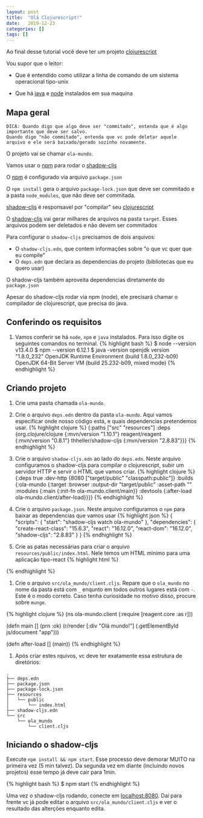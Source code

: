 ```yaml
---
layout: post
title:  "Olá Clojurescript!"
date:   2019-12-23
categories: []
tags: []
---
```


Ao final desse tutorial você deve ter um projeto [clojurescript](https://clojurescript.org/)

Vou supor que o leitor:

- Que é entendido como utilizar a linha de comando de um sistema operacional tipo-unix

- Que há [java](https://adoptopenjdk.net/) e [node](https://nodejs.org/) instalados em sua maquina


## Mapa geral

```
DICA: Quando digo que algo deve ser "commitado", entenda que é algo importante que deve ser salvo.
Quando digo "não commitado", entenda que vc pode deletar aquele arquivo e ele será baixado/gerado sozinho novamente.
```

O projeto vai se chamar `ola-mundo`.

Vamos usar o [npm](https://nodejs.org/) para rodar o [shadow-cljs](https://shadow-cljs.github.io)

O [npm](https://nodejs.org/) é configurado via arquivo `package.json`

O `npm install` gera o arquivo `package-lock.json` que deve ser commitado e a pasta `node_modules`, que não deve ser commitada.

[shadow-cljs](https://shadow-cljs.github.io) é responsavel por "compilar" seu [clojurescript](https://clojurescript.org)

O [shadow-cljs](https://shadow-cljs.github.io) vai gerar milhares de arquivos na pasta `target`. Esses arquivos podem
ser deletados e não devem ser commitados

Para configurar o `shadow-cljs` precisamos de dois arquivos:

- O `shadow-cljs.edn`, que contem informações sobre "o que vc quer que eu compile"
- O `deps.edn` que declara as dependencias do projeto (bibliotecas que eu quero usar)

O shadow-cljs também aproveita dependencias diretamente do `package.json`

Apesar do shadow-cljs rodar via npm (node), ele precisará chamar o compilador de clojurescript, que precisa do java.

## Conferindo os requisitos
1. Vamos conferir se há `node`, `npm` e `java` instalados. Para isso digite os seguintes comandos no terminal.
{% highlight bash %}
$ node --version
v13.4.0
$ npm --version
6.12.1
$ java -version
openjdk version "1.8.0_232"
OpenJDK Runtime Environment (build 1.8.0_232-b09)
OpenJDK 64-Bit Server VM (build 25.232-b09, mixed mode)
{% endhighlight %}
## Criando projeto
1. Crie uma pasta chamada `ola-mundo`.

1. Crie o arquivo `deps.edn` dentro da pasta `ola-mundo`. Aqui vamos especificar onde nosso código está, e quais
dependencias pretendemos usar.
{% highlight clojure %}
{:paths ["src" "resources"]
 :deps  {org.clojure/clojure  {:mvn/version "1.10.1"}
         reagent/reagent      {:mvn/version "0.8.1"}
         thheller/shadow-cljs {:mvn/version "2.8.83"}}}
{% endhighlight %}

1. Crie o arquivo `shadow-cljs.edn` ao lado do `deps.edn`.  Neste arquivo configuramos o shadow-cljs para compilar o 
clojurescript, subir um servidor HTTP e servir o HTML que vamos criar.
{% highlight clojure %}
{:deps     true
 :dev-http {8080 ["target/public" "classpath:public"]}
 :builds   {:ola-mundo {:target     :browser
                        :output-dir "target/public"
                        :asset-path ""
                        :modules    {:main {:init-fn ola-mundo.client/main}}
                        :devtools   {:after-load ola-mundo.client/after-load}}}}
{% endhighlight %}
1. Crie o arquivo `package.json`. Neste arquivo configuramos o `npm` para baixar as dependencias que vamos usar 
{% highlight json %}
{
  "scripts": {
    "start": "shadow-cljs watch ola-mundo"
  },
  "dependencies": {
    "create-react-class": "15.6.3",
    "react": "16.12.0",
    "react-dom": "16.12.0",
    "shadow-cljs": "2.8.83"
  }
}
{% endhighlight %}
1. Crie as patas necessárias para criar o arquivo `resources/public/index.html`. Nele temos um HTML minimo para uma 
aplicação tipo-react
{% highlight html %}
<!DOCTYPE html>
<html>
<head>
    <meta charset="UTF-8">
    <title>Olá mundo!</title>
</head>
<body>
<div id="app"></div>
<script src="/ola-mundo/main.js"></script>
</body>
</html>
{% endhighlight %}

1. Crie o arquivo `src/ola_mundo/client.cljs`. Repare que o `ola_mundo` no nome da pasta está com `_` enqunto em todos
outros lugares está com `-`. Este é o modo correto. Caso tenha curiosidade no motivo disso, procure sobre `munge`.

{% highlight clojure %}
(ns ola-mundo.client
  (:require [reagent.core :as r]))

(defn main
  []
  (prn :ok)
  (r/render
    [:div "Olá mundo!"]
    (.getElementById js/document "app")))

(defn after-load
  []
  (main))
{% endhighlight %}

1. Após criar estes rquivos, vc deve ter exatamente essa estrutura de diretórios:

```
.
├── deps.edn
├── package.json
├── package-lock.json
├── resources
│   └── public
│       └── index.html
├── shadow-cljs.edn
└── src
    └── ola_mundo
        └── client.cljs
```


## Iniciando o shadow-cljs

Execute `npm install && npm start`. Esse processo deve demorar MUITO na primeira vez (5 min talvez). Da segunda vez em diante
(incluindo novos projetos) esse tempo já deve cair para 1min. 

{% highlight bash %}
$ npm start
{% endhighlight %}


Uma vez o shadow-cljs rodando, conecte em [localhost:8080](http://localhost:8080). Daí para frente vc já pode editar
o arquivo `src/ola_mundo/client.cljs` e ver o resultado das alterções enquanto edita.
